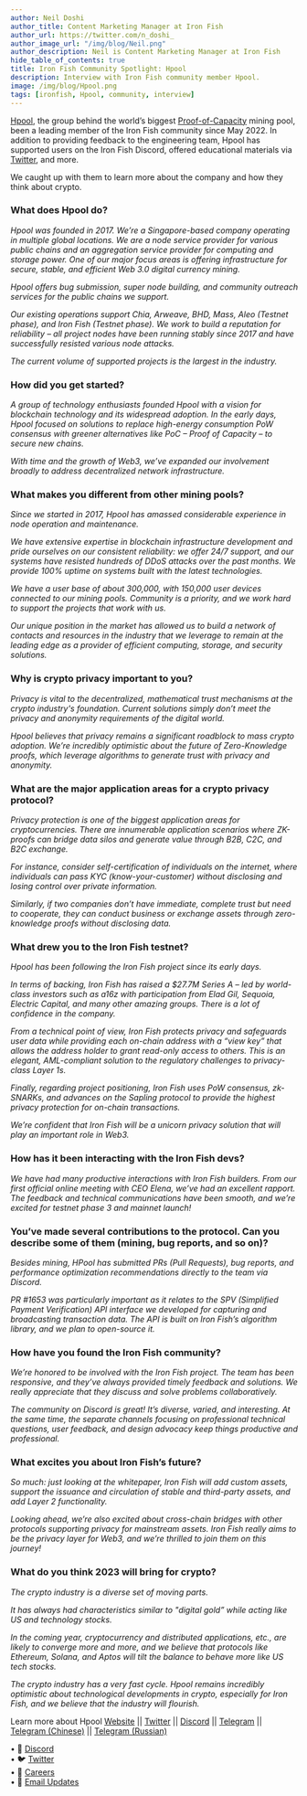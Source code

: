 ```yaml
---
author: Neil Doshi
author_title: Content Marketing Manager at Iron Fish
author_url: https://twitter.com/n_doshi_
author_image_url: "/img/blog/Neil.png"
author_description: Neil is Content Marketing Manager at Iron Fish
hide_table_of_contents: true
title: Iron Fish Community Spotlight: Hpool
description: Interview with Iron Fish community member Hpool.
image: /img/blog/Hpool.png
tags: [ironfish, Hpool, community, interview]
---
```


[Hpool](http://bit.ly/3Yba7UQ), the group behind the world’s biggest [Proof-of-Capacity](https://www.investopedia.com/terms/p/proof-capacity-cryptocurrency.asp#:~:text=Proof%20of%20capacity%20(PoC)%20is,mining%20rights%20and%20validate%20transactions.) mining pool, been a leading member of the Iron Fish community since May 2022. In addition to providing feedback to the engineering team, Hpool has supported users on the Iron Fish Discord, offered educational materials via [Twitter](https://twitter.com/HPOOL_Official), and more. 

We caught up with them to learn more about the company and how they think about crypto.

### What does Hpool do?
*Hpool was founded in 2017. We’re a Singapore-based company operating in multiple global locations. We are a node service provider for various public chains and an aggregation service provider for computing and storage power. One of our major focus areas is offering infrastructure for secure, stable, and efficient Web 3.0 digital currency mining.*  

*Hpool offers bug submission, super node building, and community outreach services for the public chains we support.*  

*Our existing operations support Chia, Arweave, BHD, Mass, Aleo (Testnet phase), and Iron Fish (Testnet phase). We work to build a reputation for reliability – all project nodes have been running stably since 2017 and have successfully resisted various node attacks.* 

*The current volume of supported projects is the largest in the industry.*

### How did you get started?
*A group of technology enthusiasts founded Hpool with a vision for blockchain technology and its widespread adoption. In the early days, Hpool focused on solutions to replace high-energy consumption PoW consensus with greener alternatives like PoC – Proof of Capacity – to secure new chains.*

*With time and the growth of Web3, we’ve expanded our involvement broadly to address decentralized network infrastructure.*

### What makes you different from other mining pools?
*Since we started in 2017, Hpool has amassed considerable experience in node operation and maintenance.* 

*We have extensive expertise in blockchain infrastructure development and pride ourselves on our consistent reliability: we offer 24/7 support, and our systems have resisted hundreds of DDoS attacks over the past months. We provide 100% uptime on systems built with the latest technologies.* 

*We have a user base of about 300,000, with 150,000 user devices connected to our mining pools. Community is a priority, and we work hard to support the projects that work with us.* 

*Our unique position in the market has allowed us to build a network of contacts and resources in the industry that we leverage to remain at the leading edge as a provider of efficient computing, storage, and security solutions.*

### Why is crypto privacy important to you?  
*Privacy is vital to the decentralized, mathematical trust mechanisms at the crypto industry's foundation. Current solutions simply don’t meet the privacy and anonymity requirements of the digital world.* 

*Hpool believes that privacy remains a significant roadblock to mass crypto adoption. We’re incredibly optimistic about the future of Zero-Knowledge proofs, which leverage algorithms to generate trust with privacy and anonymity.*

### What are the major application areas for a crypto privacy protocol? 
*Privacy protection is one of the biggest application areas for cryptocurrencies. There are innumerable application scenarios where ZK-proofs can bridge data silos and generate value through B2B, C2C, and B2C exchange.*

*For instance, consider self-certification of individuals on the internet, where individuals can pass KYC (know-your-customer) without disclosing and losing control over private information.* 

*Similarly, if two companies don’t have immediate, complete trust but need to cooperate, they can conduct business or exchange assets through zero-knowledge proofs without disclosing data.*

### What drew you to the Iron Fish testnet?
*Hpool has been following the Iron Fish project since its early days.* 

*In terms of backing, Iron Fish has raised a $27.7M Series A –  led by world-class investors such as a16z with participation from Elad Gil, Sequoia, Electric Capital, and many other amazing groups. There is a lot of confidence in the company.*

*From a technical point of view, Iron Fish protects privacy and safeguards user data while providing each on-chain address with a “view key” that allows the address holder to grant read-only access to others. This is an elegant, AML-compliant solution to the regulatory challenges to privacy-class Layer 1s.*

*Finally, regarding project positioning, Iron Fish uses PoW consensus, zk-SNARKs, and advances on the Sapling protocol to provide the highest privacy protection for on-chain transactions.* 

*We’re confident that Iron Fish will be a unicorn privacy solution that will play an important role in Web3.* 

### How has it been interacting with the Iron Fish devs?
*We have had many productive interactions with Iron Fish builders. From our first official online meeting with CEO Elena, we’ve had an excellent rapport. The feedback and technical communications have been smooth, and we’re excited for testnet phase 3 and mainnet launch!*

### You’ve made several contributions to the protocol. Can you describe some of them (mining, bug reports, and so on)?
*Besides mining, HPool has submitted PRs (Pull Requests), bug reports, and performance optimization recommendations directly to the team via Discord.* 

*PR #1653 was particularly important as it relates to the SPV (Simplified Payment Verification) API interface we developed for capturing and broadcasting transaction data. The API is built on Iron Fish’s algorithm library, and we plan to open-source it.* 

### How have you found the Iron Fish community? 
*We’re honored to be involved with the Iron Fish project. The team has been responsive, and they’ve always provided timely feedback and solutions. We really appreciate that they discuss and solve problems collaboratively.*

*The community on Discord is great! It’s diverse, varied, and interesting. At the same time, the separate channels focusing on professional technical questions, user feedback, and design advocacy keep things productive and professional.*

### What excites you about Iron Fish’s future?
*So much: just looking at the whitepaper, Iron Fish will add custom assets, support the issuance and circulation of stable and third-party assets, and add Layer 2 functionality.*

*Looking ahead, we’re also excited about cross-chain bridges with other protocols supporting privacy for mainstream assets. Iron Fish really aims to be the privacy layer for Web3, and we’re thrilled to join them on this journey!*

### What do you think 2023 will bring for crypto?
*The crypto industry is a diverse set of moving parts.*

*It has always had characteristics similar to "digital gold” while acting like US and technology stocks.*

*In the coming year, cryptocurrency and distributed applications, etc., are likely to converge more and more, and we believe that protocols like Ethereum, Solana, and Aptos will tilt the balance to behave more like US tech stocks.* 

*The crypto industry has a very fast cycle. Hpool remains incredibly optimistic about technological developments in crypto, especially for Iron Fish, and we believe that the industry will flourish.*

Learn more about Hpool
[Website](http://bit.ly/3Yba7UQ) || [Twitter](https://twitter.com/HPOOL_Official) || [Discord](https://discord.gg/FHEsvEczQJ) || [Telegram](https://t.me/Hpool_Global) || [Telegram (Chinese)](https://t.me/Hpool_Chinese) || [Telegram (Russian)](https://t.me/Hpool_Russian)

 
• 🎤 [Discord](https://discord.gg/ironfish)   
• 🐦 [Twitter](https://twitter.com/ironfishcrypto)   
• 🚀 [Careers](https://ironfish.network/careers)   
• 📧 [Email Updates](https://ironfish.network/#email-signup)
